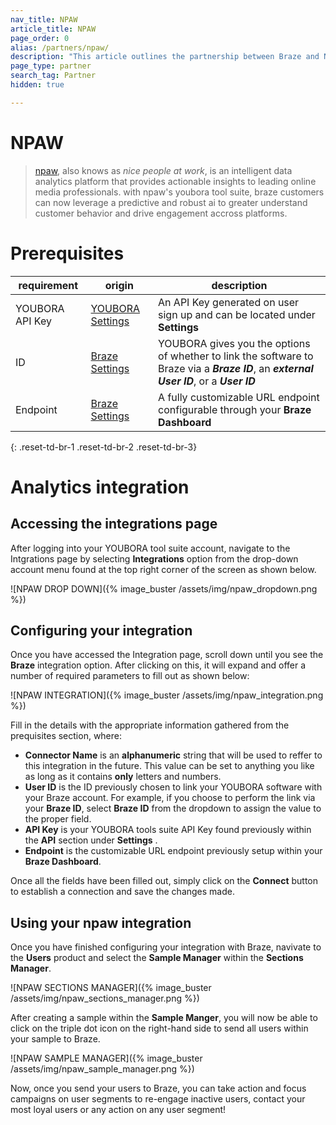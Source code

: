 ```yaml
---
nav_title: NPAW
article_title: NPAW
page_order: 0
alias: /partners/npaw/
description: "This article outlines the partnership between Braze and NPAW, an intelligent data analytics platform that provides actionable insights to leading online media professionals."
page_type: partner
search_tag: Partner
hidden: true

---
```


# NPAW

> [npaw](https://nicepeopleatwork.com/), also knows as _nice people at work_, is an intelligent data analytics platform that provides actionable insights to leading online media professionals. with npaw's youbora tool suite, braze customers can now leverage a predictive and robust ai to greater understand customer behavior and drive engagement accross platforms.

# Prerequisites

| requirement   |origin| description |
| --------------|------|-------------|
| YOUBORA API Key |[YOUBORA Settings](https://youbora.nicepeopleatwork.com/users/login)|An API Key generated on user sign up and can be located under **Settings** |
| ID |[Braze Settings](https://dashboard.braze.com/sign_in) | YOUBORA gives you the options of whether to link the software to Braze via a ***Braze ID***, an ***external User ID***, or a ***User ID*** |
| Endpoint |[Braze Settings](https://dashboard.braze.com/sign_in)| A fully customizable URL endpoint configurable through your **Braze Dashboard** |
{: .reset-td-br-1 .reset-td-br-2 .reset-td-br-3}

# Analytics integration

## Accessing the integrations page

After logging into your YOUBORA tool suite account, navigate to the Intgrations page by selecting **Integrations** option from the drop-down account menu found at the top right corner of the screen as shown below.

![NPAW DROP DOWN]({% image_buster /assets/img/npaw_dropdown.png %})

## Configuring your integration

Once you have accessed the Integration page, scroll down until you
see the **Braze** integration option. After clicking on this, it will expand and offer a number of required parameters to fill out as shown below:

![NPAW INTEGRATION]({% image_buster /assets/img/npaw_integration.png %})

Fill in the details with the appropriate information gathered from the prequisites section, where:
* **Connector Name** is an **alphanumeric** string that will be used to reffer to this integration in the future. This value can be set to anything you like as long as it contains **only** letters and numbers.
* **User ID** is the ID previously chosen to link your YOUBORA software with your Braze account. For example, if you choose to perform the link via your **Braze ID**, select **Braze ID** from the dropdown to assign the value to the proper field.
* **API Key** is your YOUBORA tools suite API Key found previously within the **API** section under **Settings** .
* **Endpoint** is the customizable URL endpoint previously setup within your **Braze Dashboard**.

Once all the fields have been filled out, simply click on the **Connect** button to establish a connection and save the changes made.

## Using your npaw integration

Once you have finished configuring your integration with Braze, navivate to the **Users** product and select the **Sample Manager** within the **Sections Manager**.

![NPAW SECTIONS MANAGER]({% image_buster /assets/img/npaw_sections_manager.png %})

After creating a sample within the **Sample Manger**, you will now be able to click on the triple dot icon on the right-hand side to send all users within your sample to Braze.

![NPAW SAMPLE MANAGER]({% image_buster /assets/img/npaw_sample_manager.png %})

Now, once you send your users to Braze, you can take action and focus campaigns on user segments to re-engage inactive users, contact your most loyal users or any action on any user segment!
